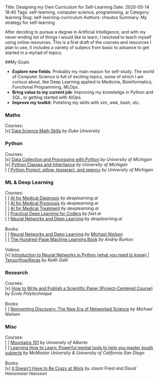 Title: Designing my Own Curriculum for Self-Learning
Date: 2020-05-14 18:40
Tags: self-learning, computer-science, programming, ai
Category: learning
Slug: self-learning-curriculum
Authors: choutos
Summary: My strategy for self-learning


After deciding to pursue a degree in Artificial Intelligence, and with my never-ending list of things I would like to learn, I resolved to teach myself using online resources. This is a first draft of the courses and resources I plan to use, it includes a variety of subjecs from basic to advance to get started in a myriad of topics.


##My Goals

* __Explore new fields__: Probably my main reason for self-study. The world of Computer Science is full of exciting topics, some of which I am curious about, like Deep Learning applied to Medicine, Bioinformatics, Functional Programming, MLOps. 
* __Bring value to my current job__: Improving my knowledge in Python and SQL, or getting started with AIOps.
* __Improve my toolkit__: Polishing my skills with vim, awk, bash, etc.


### Maths
Courses:<br/>
[x] [Data Science Math Skills](https://www.coursera.org/learn/datasciencemathskills) _by Duke University_  
  
### Python
Courses:<br/>
[x] [Data Collection and Processing with Python](https://www.coursera.org/learn/data-collection-processing-python?specialization=python-3-programming) _by University of Michigan_<br/>
[x] [Python Classes and Inheritance](https://www.coursera.org/learn/python-classes-inheritance?specialization=python-3-programming) _by University of Michigan_<br/>
[ ] [Python Project: pillow, tesseract, and opencv](https://www.coursera.org/learn/python-project) _by University of Michigan_<br/>
  
### ML & Deep Learning
Courses:<br/>
[ ] [AI for Medical Diagnosis](https://www.coursera.org/learn/ai-for-medical-diagnosis) _by deeplearning.ai_<br/>
[ ] [AI for Medical Prognosis](https://www.coursera.org/learn/ai-for-medical-prognosis) _by deeplearning.ai_<br/>
[ ] [AI for Medical Treatment](https://www.coursera.org/learn/ai-for-medical-treatment) _by deeplearning.ai_<br/>
[ ] [Practical Deep Learning for Coders](https://course.fast.ai/) _by fast.ai_  
[ ] [Neural Networks and Deep Learning](https://www.coursera.org/learn/neural-networks-deep-learning) _by deeplearning.ai_<br/>
<br/>Books:<br/>
[ ] [Neural Networks and Deep Learning](http://neuralnetworksanddeeplearning.com/index.html) _by [Michael Nielsen](http://michaelnielsen.org/)_<br/>
[ ] [The Hundred-Page Machine Learning Book](themlbook.com/wiki) _by Andriy Burkov_  
<br/>Videos:<br/>
[x] [Introduction to Neural Networks in Python (what you need to know) | Tensorflow/Keras](https://www.youtube.com/watch?v=aBIGJeHRZLQ) _by Keith Galli_<br/>
  
### Research
Courses:<br/>
[x] [How to Write and Publish a Scientific Paper (Project-Centered Course)](https://www.coursera.org/learn/how-to-write-a-scientific-paper) _by École Polytechnique_<br/>
<br/>Books:<br/>
[ ] [Reinventing Discovery: The New Era of Networked Science](https://www.goodreads.com/book/show/11667578-reinventing-discovery) _by Michael Nielsen_<br/>

### Misc
Courses:<br/>
[ ] [Mountains 101](https://www.coursera.org/learn/mountains-101) _by University of Alberta_<br/>
[ ] [Learning How to Learn: Powerful mental tools to help you master tough subjects](https://www.coursera.org/learn/learning-how-to-learn) _by McMaster University & University of California San Diego_<br/>
<br/>Books:<br/>
[x] [It Doesn't Have to Be Crazy at Work](https://basecamp.com/books/calm) _by Jason Fried and David Heinemeier Hansson_<br/>
